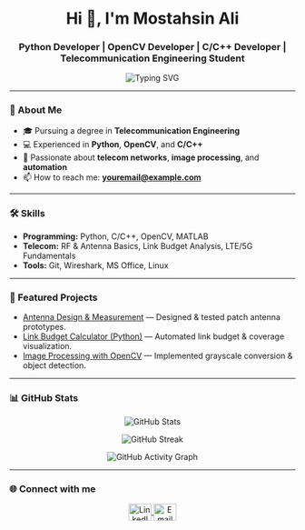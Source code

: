 <!-- GitHub Profile README -->

<h1 align="center">Hi 👋, I'm Mostahsin Ali</h1>
<h3 align="center">Python Developer | OpenCV Developer | C/C++ Developer | Telecommunication Engineering Student</h3>

<!-- Animated Typing Text -->
<p align="center">
  <img src="https://readme-typing-svg.herokuapp.com?font=Fira+Code&weight=500&size=22&pause=1000&color=00FFFF&background=000000&center=true&vCenter=true&width=600&lines=Python+Developer;OpenCV+Developer;C%2FC%2B%2B+Developer;Telecommunication+Engineer+Student" alt="Typing SVG" />
</p>

---

### 🚀 About Me
- 🎓 Pursuing a degree in **Telecommunication Engineering**
- 💻 Experienced in **Python**, **OpenCV**, and **C/C++**
- 📡 Passionate about **telecom networks**, **image processing**, and **automation**
- 📫 How to reach me: **youremail@example.com**

---

### 🛠 Skills
- **Programming:** Python, C/C++, OpenCV, MATLAB  
- **Telecom:** RF & Antenna Basics, Link Budget Analysis, LTE/5G Fundamentals  
- **Tools:** Git, Wireshark, MS Office, Linux  

---

### 📂 Featured Projects
- [Antenna Design & Measurement](#) — Designed & tested patch antenna prototypes.
- [Link Budget Calculator (Python)](#) — Automated link budget & coverage visualization.
- [Image Processing with OpenCV](#) — Implemented grayscale conversion & object detection.

---

### 📊 GitHub Stats
<p align="center">
  <img src="https://github-readme-stats.vercel.app/api?username=Mostahsin-Ali&show_icons=true&theme=tokyonight&bg_color=000000&text_color=00FFFF&icon_color=00FFFF" alt="GitHub Stats" />
</p>
<p align="center">
  <img src="https://github-readme-streak-stats.herokuapp.com/?user=Mostahsin-Ali&theme=highcontrast&background=000000&ring=00FFFF&fire=FF4500&currStreakLabel=00FFFF" alt="GitHub Streak" />
</p>
<p align="center">
  <img src="https://github-readme-activity-graph.vercel.app/graph?username=Mostahsin-Ali&bg_color=000000&color=00FFFF&line=00FFFF&point=FFFFFF&area=true&hide_border=true" alt="GitHub Activity Graph" />
</p>

---

### 🌐 Connect with me
<p align="center">
<a href="https://www.linkedin.com/in/mostahsin-ali-27218127a/" target="blank">
<img align="center" src="https://cdn.jsdelivr.net/gh/devicons/devicon/icons/linkedin/linkedin-original.svg" alt="LinkedIn" height="30" width="40" />
</a>
<a href="mailto:drsyco315@example.com">
<img align="center" src="https://cdn-icons-png.flaticon.com/512/732/732200.png" alt="Email" height="30" width="40" />
</a>
</p>
